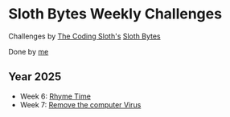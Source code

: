 # Sloth Bytes Weekly Challenges

Challenges by [The Coding Sloth's](https://www.youtube.com/@TheCodingSloth "Youtube") [Sloth Bytes](https://slothbytes.beehiiv.com/ "Newsletter (go here for the Challenges)")

Done by [me](esieben.net "Personal Website")

## Year 2025

- Week 6: [Rhyme Time](Y25-W6-Rhyme-Time)
- Week 7: [Remove the computer Virus](Y25-W7-Remove_the_computer_virus)
